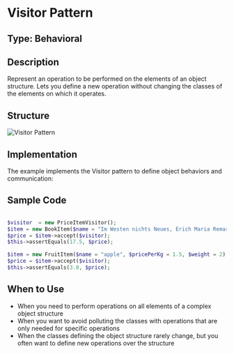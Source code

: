# Visitor Pattern

## Type: Behavioral

## Description
Represent an operation to be performed on the elements of an object structure. Lets you define a new operation without changing the classes of the elements on which it operates.

## Structure
![Visitor Pattern](https://github.com/olegre/DesignPatterns/blob/master/~images/Visitor.png)

## Implementation
The example implements the Visitor pattern to define object behaviors and communication:

## Sample Code

```php

$visitor  = new PriceItemVisitor();
$item = new BookItem($name = "Im Westen nichts Neues, Erich Maria Remarque", $price = 22.50);
$price = $item->accept($visitor);
$this->assertEquals(17.5, $price);

$item = new FruitItem($name = "apple", $pricePerKg = 1.5, $weight = 2);
$price = $item->accept($visitor);
$this->assertEquals(3.0, $price);
```

## When to Use
- When you need to perform operations on all elements of a complex object structure
- When you want to avoid polluting the classes with operations that are only needed for specific operations
- When the classes defining the object structure rarely change, but you often want to define new operations over the structure

